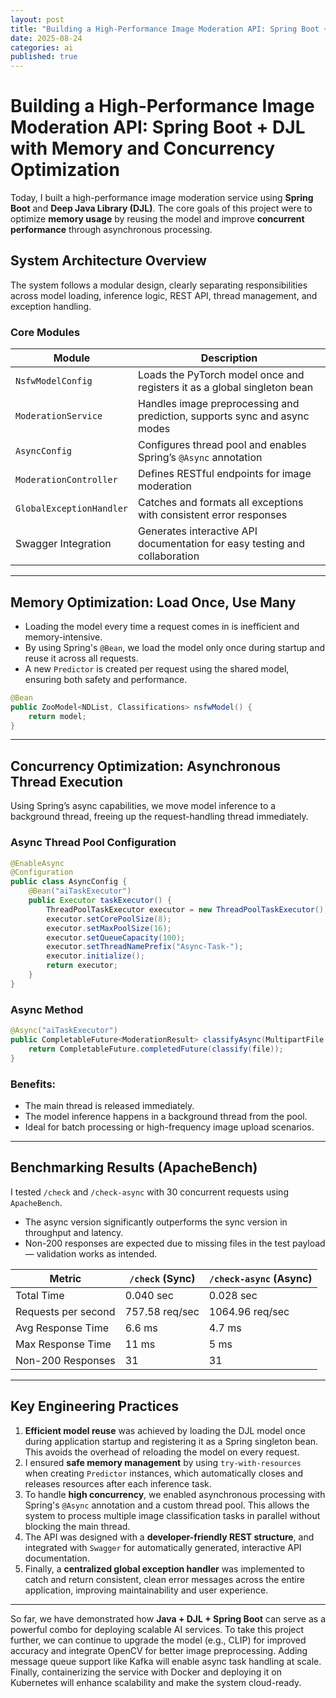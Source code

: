 ```yaml
---
layout: post
title: "Building a High-Performance Image Moderation API: Spring Boot + DJL with Memory and Concurrency Optimization"
date: 2025-08-24
categories: ai
published: true
---
```


# Building a High-Performance Image Moderation API: Spring Boot + DJL with Memory and Concurrency Optimization
Today, I built a high-performance image moderation service using **Spring Boot** and **Deep Java Library (DJL)**. The core goals of this project were to optimize **memory usage** by reusing the model and improve **concurrent performance** through asynchronous processing.

## System Architecture Overview
The system follows a modular design, clearly separating responsibilities across model loading, inference logic, REST API, thread management, and exception handling.

### Core Modules

| Module                     | Description                                                                 |
|----------------------------|-----------------------------------------------------------------------------|
| `NsfwModelConfig`          | Loads the PyTorch model once and registers it as a global singleton bean    |
| `ModerationService`        | Handles image preprocessing and prediction, supports sync and async modes   |
| `AsyncConfig`              | Configures thread pool and enables Spring’s `@Async` annotation              |
| `ModerationController`     | Defines RESTful endpoints for image moderation                              |
| `GlobalExceptionHandler`   | Catches and formats all exceptions with consistent error responses           |
| Swagger Integration        | Generates interactive API documentation for easy testing and collaboration  |

---

## Memory Optimization: Load Once, Use Many

- Loading the model every time a request comes in is inefficient and memory-intensive.
- By using Spring's `@Bean`, we load the model only once during startup and reuse it across all requests.
- A new `Predictor` is created per request using the shared model, ensuring both safety and performance.

```java
@Bean
public ZooModel<NDList, Classifications> nsfwModel() {
    return model;
}
```

---

## Concurrency Optimization: Asynchronous Thread Execution

Using Spring’s async capabilities, we move model inference to a background thread, freeing up the request-handling thread immediately.

### Async Thread Pool Configuration

```java
@EnableAsync
@Configuration
public class AsyncConfig {
    @Bean("aiTaskExecutor")
    public Executor taskExecutor() {
        ThreadPoolTaskExecutor executor = new ThreadPoolTaskExecutor();
        executor.setCorePoolSize(8);
        executor.setMaxPoolSize(16);
        executor.setQueueCapacity(100);
        executor.setThreadNamePrefix("Async-Task-");
        executor.initialize();
        return executor;
    }
}
```

### Async Method

```java
@Async("aiTaskExecutor")
public CompletableFuture<ModerationResult> classifyAsync(MultipartFile file) {
    return CompletableFuture.completedFuture(classify(file));
}
```

### Benefits:
- The main thread is released immediately.
- The model inference happens in a background thread from the pool.
- Ideal for batch processing or high-frequency image upload scenarios.

---

## Benchmarking Results (ApacheBench)
I tested `/check` and `/check-async` with 30 concurrent requests using `ApacheBench`.

- The async version significantly outperforms the sync version in throughput and latency.
- Non-200 responses are expected due to missing files in the test payload — validation works as intended.

| Metric                 | `/check` (Sync)     | `/check-async` (Async) |
|------------------------|---------------------|--------------------------|
| Total Time             | 0.040 sec           | 0.028 sec                |
| Requests per second    | 757.58 req/sec      | 1064.96 req/sec          |
| Avg Response Time      | 6.6 ms              | 4.7 ms                   |
| Max Response Time      | 11 ms               | 5 ms                     |
| Non-200 Responses      | 31                  | 31                       |

---

## Key Engineering Practices

1. **Efficient model reuse** was achieved by loading the DJL model once during application startup and registering it as a Spring singleton bean. This avoids the overhead of reloading the model on every request.
2. I ensured **safe memory management** by using `try-with-resources` when creating `Predictor` instances, which automatically closes and releases resources after each inference task.
3. To handle **high concurrency**, we enabled asynchronous processing with Spring's `@Async` annotation and a custom thread pool. This allows the system to process multiple image classification tasks in parallel without blocking the main thread.
4. The API was designed with a **developer-friendly REST structure**, and integrated with `Swagger` for automatically generated, interactive API documentation.
5. Finally, a **centralized global exception handler** was implemented to catch and return consistent, clean error messages across the entire application, improving maintainability and user experience.

---

So far, we have demonstrated how **Java + DJL + Spring Boot** can serve as a powerful combo for deploying scalable AI services. To take this project further, we can continue to upgrade the model (e.g., CLIP) for improved accuracy and integrate OpenCV for better image preprocessing. Adding message queue support like Kafka will enable async task handling at scale. Finally, containerizing the service with Docker and deploying it on Kubernetes will enhance scalability and make the system cloud-ready.
